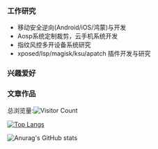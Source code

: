 ### 工作研究

- 移动安全逆向(Android/iOS/鸿蒙)与开发
- Aosp系统定制裁剪，云手机系统开发
- 指纹风控多开设备系统研究
- xposed/lsp/magisk/ksu/apatch 插件开发与研究

### 兴趣爱好

### 文章作品


总浏览量:![Visitor Count](https://profile-counter.glitch.me/DarkLineX/count.svg)

[![Top Langs](https://github-readme-stats.vercel.app/api/top-langs/?username=DarkLineX&langs_count=8)](https://github.com/DarkLineX/github-readme-stats)

![Anurag's GitHub stats](https://github-readme-stats.vercel.app/api?username=DarkLineX&hide=issues&show_icons=true)

